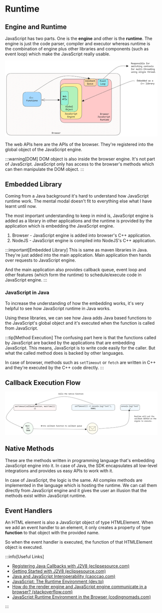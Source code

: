 # Runtime

## Engine and Runtime

JavaScript has two parts. One is the **engine** and other is the **runtime**.
The engine is just the code parser, compiler and executor
whereas runtime is the combination of engine plus other libraries and components (such as event loop)
which make the JavaScript really usable.

![JavaScript Runtime](../../static/img/javascript-runtime.excalidraw.png)

The web APIs here are the APIs of the browser.
They're registered into the global object of the JavaScript engine.

:::warning[DOM]
DOM object is also inside the browser engine. It's not part of JavaScript.
JavaScript only has access to the browser's methods which can then manipulate the DOM object.
:::

## Embedded Library

Coming from a Java background it's hard to understand how JavaScript runtime work.
The mental modal doesn't fit to everything else what I have learnt until now.

The most important understanding to keep in mind is, JavaScript engine is added as a library in other applications
and the runtime is provided by the application which is embedding the JavaScript engine.

1. Browser - JavaScript engine is added into browser's C++ application.
2. NodeJS - JavaScript engine is compiled into NodeJS's C++ application.

:::important[Embedded Library]
This is same as maven libraries in Java. They're just added into the main application.
Main application then hands over requests to JavaScript engine.

And the main application also provides callback queue, event loop and other features (which form the runtime)
to schedule/execute code in JavaScript engine.
:::

### JavaScript in Java

To increase the understanding of how the embedding works, it's very helpful to see how JavaScript runtime in Java works.

Using these libraries, we can see how Java adds Java based functions to the JavaScript's global object and
it's executed when the function is called from JavaScript.

:::tip[Method Execution]
The confusing part here is that the functions called by JavaScript are backed by the applications that are embedding JavaScript.
This means, JavaScript is to write code easily for the caller. But what the called method does is backed by other languages.

In case of browser, methods such as `setTimeout` or `fetch` are written in C++ and they're executed by the C++ code directly.
:::

## Callback Execution Flow

![callback execution flow](../../static/img/js-callback-flow.excalidraw.png)

## Native Methods

These are the methods written in programming language that's embedding JavaScript engine into it.
In case of Java, the SDK encapsulates all low-level integrations and provides us easy APIs to work with it.

In case of JavaScript, the logic is the same.
All complex methods are implemented in the language which is hosting the runtime.
We can call them directly from JavaScript engine
and it gives the user an illusion that the methods exist within JavaScript runtime.

## Event Handlers

An HTML element is also a JavaScript object of type HTMLElement.
When we add an event handler to an element,
it only creates a property of type **function** to that object with the provided name.

So when the event handler is executed, the function of that HTMLElement object is executed.

:::info[Useful Links]

- [Registering Java Callbacks with J2V8 (eclipsesource.com)](https://eclipsesource.com/blogs/2015/06/06/registering-java-callbacks-with-j2v8/)
- [Getting Started with J2V8 (eclipsesource.com)](https://eclipsesource.com/blogs/tutorials/getting-started-with-j2v8/)
- [Java and JavaScript Interoperability (caoccao.com)](https://www.caoccao.com/Javet/tutorial/advanced/java_and_javascript_interop.html)
- [JavaScript: The Runtime Environment (dev.to)](https://dev.to/rahmanmajeed/javascript-the-runtime-environment-35a2)
- [How do the render engine and JavaScript engine communicate in a browser? (stackoverflow.com)](https://stackoverflow.com/questions/68325731/how-do-the-render-engine-and-javascript-engine-communicate-in-a-browser)
- [JavaScript Runtime Environment in the Browser (codingnomads.com)](https://codingnomads.com/javascript-runtime-environment-browser)

:::
